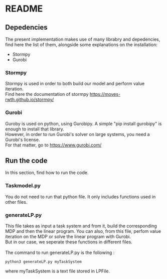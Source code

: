 # README

## Depedencies

The present implementation makes use of many librabry and depedencies, find here the list of them, alongside some explanations on the installation:

- Stormpy
- Gurobi

### Stormpy

Stormpy is used in order to both build our model and perform value iteration. <br />
Find here the documentation of stormpy https://moves-rwth.github.io/stormpy/

### Gurobi

Guroby is used on python, using Gurobipy. A simple "pip install gurobipy" is enough to install that library. <br />
However, in order to run Gurobi's solver on large systems, you need a Gurobi's license. <br />
For that matter, go to https://www.gurobi.com/

## Run the code

In this section, find how to run the code. 

### Taskmodel.py

You do not need to run that python file. It only includes functions used in other files.

### generateLP.py

This file takes as input a task system and from it, build the corresponding MDP and then the linear program. You can also, from this file, perfom value iteration on the MDP or solve the linear program with Gurobi. <br />
But in our case, we seperate these functions in different files. <br />
<br />
The command to run generateLP.py is the following : <br />
```
python3 generateLP.py myTaskSystem
```
where myTaskSystem is a text file stored in LPFile.
